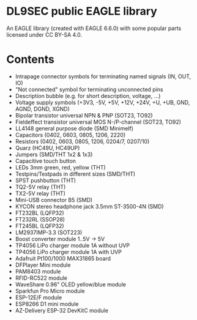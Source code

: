 # DL9SEC public EAGLE library
An EAGLE library (created with EAGLE 6.6.0) with some popular parts licensed under CC BY-SA 4.0.

# Contents

* Intrapage connector symbols for terminating named signals (IN, OUT, IO)
* "Not connected" symbol for terminating unconnected pins
* Description bubble (e.g. for short description, voltage, ...)
* Voltage supply symbols (+3V3, -5V, +5V, +12V, +24V, +U, +UB, GND, AGND, DGND, XGND)
* Bipolar transistor universal NPN & PNP (SOT23, TO92)
* Fieldeffect transistor universal MOS N-/P-channel (SOT23, TO92)
* LL4148 general purpose diode (SMD Minimelf)
* Capacitors (0402, 0603, 0805, 1206, 2220)
* Resistors (0402, 0603, 0805, 1206, 0204/7, 0207/10)
* Quarz (HC49U, HC49UP)
* Jumpers (SMD/THT 1x2 & 1x3)
* Capacitive touch button
* LEDs 3mm green, red, yellow (THT)
* Testpins/Testpads in different sizes (SMD/THT)
* SPST pushbutton (THT)
* TQ2-5V relay (THT)
* TX2-5V relay (THT)
* Mini-USB connector B5 (SMD)
* KYCON stereo headphone jack 3.5mm ST-3500-4N (SMD)
* FT232BL (LQFP32)
* FT232RL (SSOP28)
* FT245BL (LQFP32)
* LM2937IMP-3.3 (SOT223)
* Boost converter module 1..5V -> 5V
* TP4056 LiPo charger module 1A without UVP
* TP4056 LiPo charger module 1A with UVP
* Adafruit Pt100/1000 MAX31865 board
* DFPlayer Mini module
* PAM8403 module
* RFID-RC522 module
* WaveShare 0.96" OLED yellow/blue module
* Sparkfun Pro Micro module
* ESP-12E/F module
* ESP8266 D1 mini module
* AZ-Delivery ESP-32 DevKitC module
